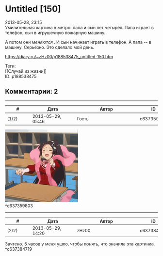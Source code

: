Untitled [150]
==============

  
2013-05-28, 23:15  
 Умилительная картина в метро: папа и сын лет четырёх. Папа играет в телефон, сын в игрушечную пожарную машину.   
   
 А потом они  *меняются*  . И сын начинает играть в телефон. А папа -- в машину. Серьёзно. Это сделало мой день.   
  
<https://diary.ru/~zHz00/p188538475_untitled-150.htm>  
  
Теги:  
[[Случай из жизни]]  
ID: p188538475  


Комментарии: 2
--------------

  


---



|         #         |              Дата              |                     Автор                     |           ID           |
| --- | --- | --- | --- |
| (1/2) | 2013-05-29, 05:46 | Гость | c637359803 |

  
 ![](pics/2ed56ad64e49e6090696e080358f822b.gif)   
 ^c637359803

---



|         #         |              Дата              |                     Автор                     |           ID           |
| --- | --- | --- | --- |
| (2/2) | 2013-05-29, 14:20 | zHz00 | c637384719 |

  
 Зачтено. 5 часов у меня ушло, чтобы понять, что значила эта картинка.   
 ^c637384719